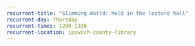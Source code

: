 ```yaml
---
recurrent-title: "Slimming World: held in the lecture hall"
recurrent-day: Thursday
recurrent-times: 1200-1330
recurrent-location: ipswich-county-library
---
```

